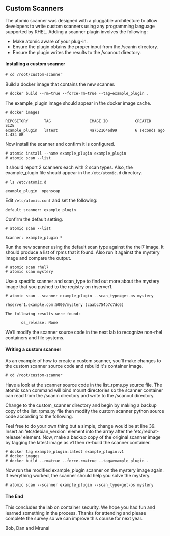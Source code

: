 ## Custom Scanners


The atomic scanner was designed with a pluggable architecture to allow developers to write custom scanners using any programming language supported by RHEL. Adding a scanner plugin involves the following:

* Make atomic aware of your plug-in.
* Ensure the plugin obtains the proper input from the /scanin directory. 
* Ensure the plugin writes the results to the /scanout directory.

#### Installing a custom scanner

~~~shell
# cd /root/custom-scanner
~~~

Build a docker image that contains the new scanner.

~~~shell
# docker build --rm=true --force-rm=true --tag=example_plugin .
~~~

The example_plugin image should appear in the docker image cache.

~~~shell
# docker images

REPOSITORY       TAG                 IMAGE ID            CREATED             SIZE
example_plugin   latest              4a7521646d99        6 seconds ago       1.434 GB
~~~

Now install the scanner and confirm it is configured.

~~~shell
# atomic install --name example_plugin example_plugin
# atomic scan --list
~~~

It should report 2 scanners each with 2 scan types. Also, the example_plugin file should appear in the ```/etc/atomic.d``` directory. 

~~~shell
# ls /etc/atomic.d

example_plugin  openscap
~~~

Edit ```/etc/atomic.conf``` and set the following:

~~~shell
default_scanner: example_plugin
~~~

Confirm the default setting.

~~~shell
# atomic scan --list

Scanner: example_plugin * 
~~~

Run the new scanner using the default scan type against the rhel7 image. It should produce a list of rpms that it found. Also run it against the mystery image and compare the output.

~~~shell
# atomic scan rhel7
# atomic scan mystery
~~~

Use a specific scanner and scan_type to find out more about the mystery image that you pushed to the registry on rhserver1.

~~~shell
# atomic scan --scanner example_plugin --scan_type=get-os mystery

rhserver1.example.com:5000/mystery (caabc754b7c7dc6)

The following results were found:

       os_release: None
~~~

We’ll modify the scanner source code in the next lab to recognize non-rhel containers and file systems.

#### Writing a custom scanner

As an example of how to create a custom scanner, you’ll make changes to the custom scanner source code and rebuild it's container image. 

~~~shell
# cd /root/custom-scanner
~~~

Have a look at the scanner source code in the list_rpms.py source file. The atomic scan command will bind mount directories so the scanner container can read from the /scanin directory and write to the /scanout directory.

Change to the custom_scanner directory and begin by making a backup copy of the list_rpms.py file then modify the custom scanner python source code according to the following. 

Feel free to do your own thing but a simple, change would be at line 39. Insert an ‘etc/debian_version’ element into the array after the 'etc/redhat-release' element. Now, make a backup copy of the original scanner image by tagging the latest image as v1 then re-build the scanner container.

~~~shell
# docker tag example_plugin:latest example_plugin:v1
# docker images
# docker build --rm=true --force-rm=true --tag=example_plugin .
~~~

Now run the modified example_plugin scanner on the mystery image again. If everything worked, the scanner should help you solve the mystery.

~~~shell
# atomic scan --scanner example_plugin --scan_type=get-os mystery
~~~

#### The End

This concludes the lab on container security. We hope you had fun and learned something in the process. Thanks for attending and please complete the survey so we can improve this course for next year.

Bob, Dan and Mrunal



